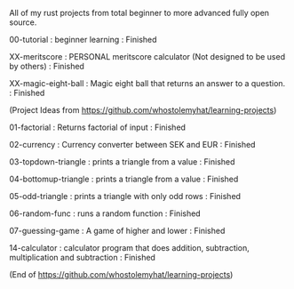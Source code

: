 All of my rust projects from total beginner to more advanced fully open source.

00-tutorial : beginner learning : Finished

XX-meritscore : PERSONAL meritscore calculator (Not designed to be used by others) : Finished 

XX-magic-eight-ball : Magic eight ball that returns an answer to a question. : Finished

(Project Ideas from https://github.com/whostolemyhat/learning-projects)

01-factorial : Returns factorial of input : Finished

02-currency : Currency converter between SEK and EUR : Finished

03-topdown-triangle : prints a triangle from a value : Finished

04-bottomup-triangle : prints a triangle from a value : Finished

05-odd-triangle : prints a triangle with only odd rows : Finished

06-random-func : runs a random function : Finished

07-guessing-game : A game of higher and lower : Finished

14-calculator : calculator program that does addition, subtraction, multiplication and subtraction : Finished

(End of https://github.com/whostolemyhat/learning-projects)